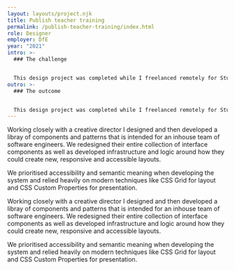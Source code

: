 ```yaml
---
layout: layouts/project.njk
title: Publish teacher training
permalink: /publish-teacher-training/index.html
role: Designer
employer: DfE
year: "2021"
intro: >-
  ### The challenge


  This design project was completed while I freelanced remotely for Studio Papa, a digital agency based in Western Australia. The budget was (very) tight yet we wanted to deliver something that would be flexible enough to allow our client to scale their online presence and offerings.
outro: >-
  ### The outcome


  This design project was completed while I freelanced remotely for Studio Papa, a digital agency based in Western Australia. The budget was (very) tight yet we wanted to deliver something that would be flexible enough to allow our client to scale their online presence and offerings.
---
```

Working closely with a creative director I designed and then developed a libray of components and patterns that is intended for an inhouse team of software engineers. We redesigned their entire collection of interface components as well as developed infrastructure and logic around how they could create new, responsive and accessible layouts.

We prioritised accessibility and semantic meaning when developing the system and relied heavily on modern techniques like CSS Grid for layout and CSS Custom Properties for presentation.

Working closely with a creative director I designed and then developed a libray of components and patterns that is intended for an inhouse team of software engineers. We redesigned their entire collection of interface components as well as developed infrastructure and logic around how they could create new, responsive and accessible layouts.

We prioritised accessibility and semantic meaning when developing the system and relied heavily on modern techniques like CSS Grid for layout and CSS Custom Properties for presentation.